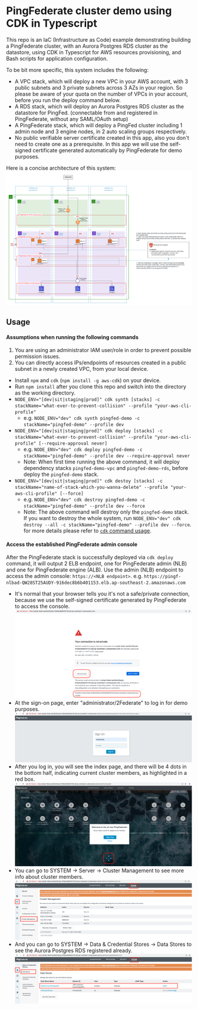 # PingFederate cluster demo using CDK in Typescript

This repo is an IaC (Infrastructure as Code) example demonstrating building a PingFederate cluster, with an Aurora Postgres RDS cluster as the datastore,
using CDK in Typescript for AWS resources provisioning, and Bash scripts for application configuration.

To be bit more specific, this system includes the following:
- A VPC stack, which will deploy a new VPC in your AWS account, with 3 public subnets and 3 private subnets across 3 AZs in your region.
So please be aware of your quota on the number of VPCs in your account, before you run the deploy command below.
- A RDS stack, which will deploy an Aurora Postgres RDS cluster as the datastore for PingFed. (connectable from and registered in PingFederate, without any SAML/OAuth setup)
- A PingFederate stack, which will deploy a PingFed cluster including 1 admin node and 3 engine nodes, in 2 auto scaling groups respectively.
- No public verifiable server certificate created in this app, also you don't need to create one as a prerequisite. In this app we will use the self-signed certificate generated automatically by PingFederate for demo purposes.

Here is a concise architecture of this system:
![](/docs/architecture.png)

## Usage

#### Assumptions when running the following commands
1. You are using an administrator IAM user/role in order to prevent possible permission issues.
2. You can directly access IPs/endpoints of resources created in a public subnet in a newly created VPC,
from your local device.

 * Install `npm` and `cdk` (`npm install -g aws-cdk`) on your device.
 * Run `npm install` after you clone this repo and switch into the directory as the working directory.
 * `NODE_ENV="[dev|sit|staging|prod]" cdk synth [stacks] -c stackName="what-ever-to-prevent-collision" --profile "your-aws-cli-profile"`
   * e.g. `NODE_ENV="dev" cdk synth pingfed-demo -c stackName="pingfed-demo" --profile dev`
 * `NODE_ENV="[dev|sit|staging|prod]" cdk deploy [stacks] -c stackName="what-ever-to-prevent-collision" --profile "your-aws-cli-profile" [--require-approval never]`
   * e.g. `NODE_ENV="dev" cdk deploy pingfed-demo -c stackName="pingfed-demo" --profile dev --require-approval never`
   * Note: When first time running the above command, it will deploy dependency stacks `pingfed-demo-vpc` and `pingfed-demo-rds`, before deploy the `pingfed-demo` stack.
 * `NODE_ENV="[dev|sit|staging|prod]" cdk destoy [stacks] -c stackName="name-of-stack-which-you-wanna-delete" --profile "your-aws-cli-profile" [--force]`
   * e.g. `NODE_ENV="dev" cdk destroy pingfed-demo -c stackName="pingfed-demo" --profile dev --force`
   * Note: The above command will destroy only the `pingfed-demo` stack. If you want to destroy the whole system,
           run `NODE_ENV="dev" cdk destroy --all -c stackName="pingfed-demo" --profile dev --force`.
           for more details please refer to [`cdk` command usage](https://docs.aws.amazon.com/cdk/v2/guide/cli.html).

#### Access the established PingFederate admin console

After the PingFederate stack is successfully deployed via `cdk deploy` command, it will output 2 ELB endpoint, one for PingFederate admin (NLB) and one for PingFederate engine (ALB).
Use the admin (NLB) endpoint to access the admin console: `https://<NLB endpoint>`.
e.g. `https://pingf-nlbad-QW28ST25AUDY-916dec8b6b401153.elb.ap-southeast-2.amazonaws.com`

- It's normal that your browser tells you it's not a safe/private connection,
because we use the self-signed certificate generated by PingFederate to access the console.
![](/docs/admin-console-1.png)
- At the sign-on page, enter "administrator/2Federate" to log in for demo purposes.
![](/docs/admin-console-2.png)
- After you log in, you will see the index page, and there will be 4 dots in the bottom half,
indicating current cluster members, as highlighted in a red box.
![](/docs/admin-console-3.png)
- You can go to SYSTEM -> Server -> Cluster Management to see more info about cluster members.
![](/docs/admin-console-4.png)
- And you can go to SYSTEM -> Data & Credential Stores -> Data Stores to see the Aurora Postgres RDS registered already.
![](/docs/admin-console-5.png)